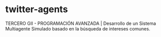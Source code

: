 # twitter-agents
TERCERO GII - PROGRAMACIÓN AVANZADA | Desarrollo de un Sistema Multiagente Simulado basado en la búsqueda de intereses comunes.
